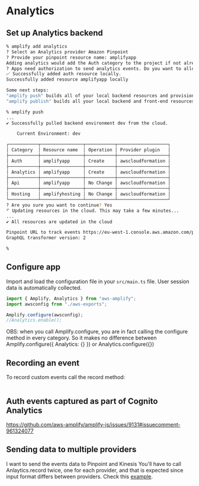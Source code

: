 # Analytics

## Set up Analytics backend

```sh
% amplify add analytics
? Select an Analytics provider Amazon Pinpoint
? Provide your pinpoint resource name: amplifyapp
Adding analytics would add the Auth category to the project if not already added.
? Apps need authorization to send analytics events. Do you want to allow guests and unauthenticated users to send analytics events? (we recommend you allow this when getting started) Yes
✅ Successfully added auth resource locally.
Successfully added resource amplifyapp locally

Some next steps:
"amplify push" builds all of your local backend resources and provisions them in the cloud
"amplify publish" builds all your local backend and front-end resources (if you have hosting category added) and provisions them in the cloud

% amplify push
...
✔ Successfully pulled backend environment dev from the cloud.

    Current Environment: dev

┌───────────┬────────────────┬───────────┬───────────────────┐
│ Category  │ Resource name  │ Operation │ Provider plugin   │
├───────────┼────────────────┼───────────┼───────────────────┤
│ Auth      │ amplifyapp     │ Create    │ awscloudformation │
├───────────┼────────────────┼───────────┼───────────────────┤
│ Analytics │ amplifyapp     │ Create    │ awscloudformation │
├───────────┼────────────────┼───────────┼───────────────────┤
│ Api       │ amplifyapp     │ No Change │ awscloudformation │
├───────────┼────────────────┼───────────┼───────────────────┤
│ Hosting   │ amplifyhosting │ No Change │ awscloudformation │
└───────────┴────────────────┴───────────┴───────────────────┘
? Are you sure you want to continue? Yes
⠋ Updating resources in the cloud. This may take a few minutes...
...
✔ All resources are updated in the cloud

Pinpoint URL to track events https://eu-west-1.console.aws.amazon.com/pinpoint/home/?region=eu-west-1#/apps/d8b6e775173c4c78aa0a7dfbe84cabf7/analytics/overview
GraphQL transformer version: 2

%
```

## Configure app

Import and load the configuration file in your `src/main.ts` file. User session data is automatically collected.

```ts
import { Amplify, Analytics } from "aws-amplify";
import awsconfig from "./aws-exports";

Amplify.configure(awsconfig);
//Analytics.enable();
```

OBS: when you call Amplify.configure, you are in fact calling the configure method in every category. So it makes no difference between Amplify.configure({ Analytics: {} }) or Analytics.configure({})

## Recording an event

To record custom events call the record method:

```ts

```

## Auth events captured as part of Cognito Analytics

https://github.com/aws-amplify/amplify-js/issues/9131#issuecomment-961324077

## Sending data to multiple providers

I want to send the events data to Pinpoint and Kinesis
You'll have to call Anlaytics.record twice, one for each provider, and that is expected since input format differs between providers. Check this [example](https://github.com/aws-amplify/amplify-js/issues/5329#issuecomment-620851312).
